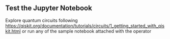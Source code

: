 <br>

## Test the Jupyter Notebook

Explore quantum circuits following  https://qiskit.org/documentation/tutorials/circuits/1_getting_started_with_qiskit.html or run any of the sample notebook attached with the operator
